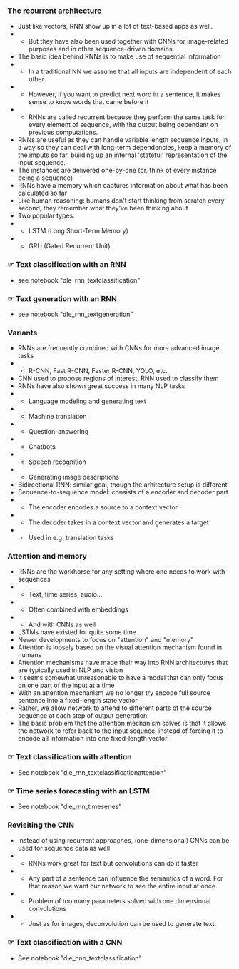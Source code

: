 ### The recurrent architecture
- Just like vectors, RNN show up in a lot of text-based apps as well.
- - But they have also been used together with CNNs for image-related purposes and in other sequence-driven domains.
- The basic idea behind RNNs is to make use of sequential information
- - In a traditional NN we assume that all inputs are independent of each other 
- - However, if you want to predict next word in a sentence, it makes sense to know words that came before it
- - RNNs are called recurrent because they perform the same task for every element of sequence, with the output being dependent on previous computations.
- RNNs are useful as they can handle variable length sequence inputs, in a way so they can deal with long-term dependencies, keep a memory of the imputs so far, building up an 
  internal 'stateful' representation of the input sequence.
- The instances are delivered one-by-one (or, think of every instance being a sequence)
- RNNs have a memory which captures information about what has been calculated so far
- Like human reasoning: humans don't start thinking from scratch every second, they remember what they've been thinking about
- Two popular types:
- - LSTM (Long Short-Term Memory)
- - GRU (Gated Recurrent Unit)

### ☞ Text classification with an RNN
-  see notebook "dle_rnn_textclassification"

### ☞ Text generation with an RNN
- see notebook "dle_rnn_textgeneration"

### Variants
- RNNs are frequently combined with CNNs for more advanced image tasks
- - R-CNN, Fast R-CNN, Faster R-CNN, YOLO, etc.
- CNN used to propose regions of interest, RNN used to classify them
- RNNs have also shown great success in many NLP tasks
- - Language modeling and generating text
- - Machine translation
- - Question-answering 
- - Chatbots
- - Speech recognition
- - Generating image descriptions
- Bidirectional RNN: similar goal, though the arhitecture setup is different
- Sequence-to-sequence model: consists of a encoder and decoder part
- - The encoder encodes a source to a context vector
- - The decoder takes in a context vector and generates a target
- - Used in e.g. translation tasks

### Attention and memory
- RNNs are the workhorse for any setting where one needs to work with sequences
- - Text, time series, audio...
- - Often combined with embeddings
- - And with CNNs as well 
- LSTMs have existed for quite some time
- Newer developments to focus on "attention" and "memory"
- Attention is loosely based on the visual attention mechanism found in humans
- Attention mechanisms have made their way into RNN architectures that are typically used in NLP and vision
- It seems somewhat unreasonable to have a model that can only focus on one part of the input at a time
- With an attention mechanism we no longer try encode full source sentence into a fixed-length state vector
- Rather, we allow network to attend to different parts of the source sequence at each step of output generation
- The basic problem that the attention mechanism solves is that it allows the network to refer back to the input sequnce, instead of forcing it to encode all information into 
  one fixed-length vector

### ☞ Text classification with attention
- See notebook "dle_rnn_textclassificationattention"

### ☞ Time series forecasting with an LSTM
- See notebook "dle_rnn_timeseries"

### Revisiting the CNN
- Instead of using recurrent approaches, (one-dimensional) CNNs can be used for sequence data as well
- - RNNs work great for text but convolutions can do it faster
- - Any part of a sentence can influence the semantics of a word. For that reason we want our network to see the entire input at once.
- - Problem of too many parameters solved with one dimensional convolutions
- - Just as for images, deconvolution can be  used to generate text.

### ☞ Text classification with a CNN
- See notebook "dle_cnn_textclassification"
